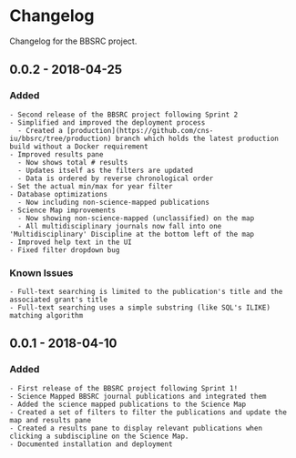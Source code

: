 # Changelog

Changelog for the BBSRC project.

## 0.0.2 - 2018-04-25
### Added
    - Second release of the BBSRC project following Sprint 2
    - Simplified and improved the deployment process
      - Created a [production](https://github.com/cns-iu/bbsrc/tree/production) branch which holds the latest production build without a Docker requirement
    - Improved results pane
      - Now shows total # results
      - Updates itself as the filters are updated
      - Data is ordered by reverse chronological order
    - Set the actual min/max for year filter
    - Database optimizations
      - Now including non-science-mapped publications
    - Science Map improvements
      - Now showing non-science-mapped (unclassified) on the map
      - All multidisciplinary journals now fall into one 'Multidisciplinary' Discipline at the bottom left of the map
    - Improved help text in the UI
    - Fixed filter dropdown bug
### Known Issues
    - Full-text searching is limited to the publication's title and the associated grant's title
    - Full-text searching uses a simple substring (like SQL's ILIKE) matching algorithm

## 0.0.1 - 2018-04-10
### Added
    - First release of the BBSRC project following Sprint 1!
    - Science Mapped BBSRC journal publications and integrated them
    - Added the science mapped publications to the Science Map
    - Created a set of filters to filter the publications and update the map and results pane
    - Created a results pane to display relevant publications when clicking a subdiscipline on the Science Map.
    - Documented installation and deployment
